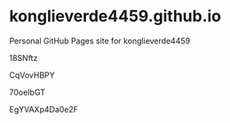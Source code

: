 # konglieverde4459.github.io
Personal GitHub Pages site for konglieverde4459
































18SNftz
















CqVovHBPY








70oeIbGT




EgYVAXp4Da0e2F
